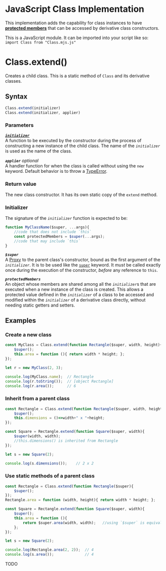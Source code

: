 # JavaScript Class Implementation

This implementation adds the capability for class instances to have [**protected members**](#readme-protected) that can be accessed by derivative class constructors.

This is a JavaScript module. It can be imported into your script like so: `import Class from "Class.mjs.js"`

# Class.extend()

Creates a child class. This is a static method of `Class` and its derivative classes.

## Syntax

```javascript
Class.extend(initializer)
Class.extend(initializer, applier)
```

### Parameters

[**<code>*initializer*</code>**](#readme-initializer)  
A function to be executed by the constructor during the process of constructing a new instance of the child class. The name of the *<code>initializer</code>* is used as the name of the class.

**<code>*applier*</code>** *optional*  
A handler function for when the class is called without using the `new` keyword. Default behavior is to throw a [TypeError](https://developer.mozilla.org/en-US/docs/Web/JavaScript/Reference/Global_Objects/TypeError).

### Return value

The new class constructor. It has its own static copy of the `extend` method.

<a name="readme-initializer"></a>
### Initializer

The signature of the *<code>initializer</code>* function is expected to be:
```javascript
function MyClassName($super, ...args){
	//code that does not include `this`
	const protectedMembers = $super(...args);
	//code that may include `this`
}
```

**<code>*$super*</code>**  
A [Proxy](https://developer.mozilla.org/en-US/docs/Web/JavaScript/Reference/Global_Objects/Proxy) to the parent class's constructor, bound as the first argument of the *<code>initializer</code>*. It is to be used like the [`super`](https://developer.mozilla.org/en-US/docs/Web/JavaScript/Reference/Operators/super) keyword. It *must* be called exactly once during the execution of the constructor, *before* any reference to `this`.

<a name="readme-protected"></a>
**<code>*protectedMembers*</code>**  
An object whose members are shared among all the <i><code>initializer</code></i>s that are executed when a new instance of the class is created. This allows a protected value defined in the *<code>initializer</code>* of a class to be accessed and modified within the *<code>initializer</code>* of a derivative class directly, without needing static getters and setters.

## Examples

### Create a new class

```javascript
const MyClass = Class.extend(function Rectangle($super, width, height){
	$super();
	this.area = function (){ return width * height; };
});

let r = new MyClass(2, 3);

console.log(MyClass.name);	// Rectangle
console.log(r.toString());	// [object Rectangle]
console.log(r.area());		// 6
```

### Inherit from a parent class

```javascript
const Rectangle = Class.extend(function Rectangle($super, width, height){
	$super();
	this.dimensions = ()=>width+" x "+height;
});

const Square = Rectangle.extend(function Square($super, width){
	$super(width, width);
	//this.dimensions() is inherited from Rectangle
});

let s = new Square(2);

console.log(s.dimensions());	// 2 x 2
```

### Use static methods of a parent class

```javascript
const Rectangle = Class.extend(function Rectangle($super){
	$super();
});
Rectangle.area = function (width, height){ return width * height; };

const Square = Rectangle.extend(function Square($super, width){
	$super();
	this.area = function (){
		return $super.area(width, width);	//using `$super` is equivalent to using `Rectangle`
	};
});

let s = new Square(2);

console.log(Rectangle.area(2, 2));	// 4
console.log(s.area());				// 4
```

TODO
